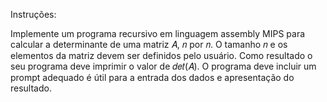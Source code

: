Instruções:

Implemente um programa recursivo em linguagem assembly MIPS para calcular a determinante de uma matriz 𝐴, 𝑛 por 𝑛. O tamanho 𝑛 e os elementos da matriz devem ser definidos pelo usuário. Como resultado o seu programa deve imprimir o valor de 𝑑𝑒𝑡(𝐴). O programa deve incluir um prompt adequado é útil para a entrada dos dados e apresentação do resultado.
